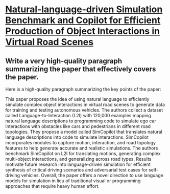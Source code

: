 # [Natural-language-driven Simulation Benchmark and Copilot for Efficient   Production of Object Interactions in Virtual Road Scenes](https://arxiv.org/abs/2312.04008)

## Write a very high-quality paragraph summarizing the paper that effectively covers the paper.

 Here is a high-quality paragraph summarizing the key points of the paper:

This paper proposes the idea of using natural language to efficiently simulate complex object interactions in virtual road scenes to generate data for training and testing autonomous vehicles. The authors collect a dataset called Language-to-Interaction (L2I) with 120,000 examples mapping natural language descriptions to programming code to simulate ego car interactions with obstacles like cars and pedestrians in different road topologies. They propose a model called SimCopilot that translates natural language descriptions into code to simulate interactions. SimCopilot incorporates modules to capture motion, interaction, and road topology features to help generate accurate and realistic simulations. The authors benchmark SimCopilot on L2I for translating motions, generating complex multi-object interactions, and generalizing across road types. Results motivate future research into language-driven simulation for efficient synthesis of critical driving scenarios and adversarial test cases for self-driving vehicles. Overall, the paper offers a novel direction to use language models for simulation in lieu of traditional visual or programming approaches that require heavy human effort.
